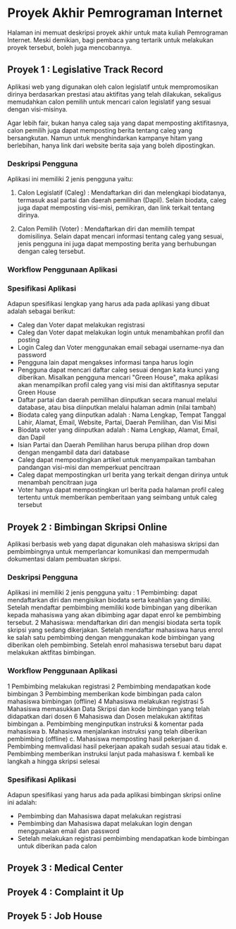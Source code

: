 # Proyek Akhir Pemrograman Internet #

Halaman ini memuat deskripsi proyek akhir untuk mata kuliah Pemrograman Internet.
Meski demikian, bagi pembaca yang tertarik untuk melakukan proyek tersebut, boleh
juga mencobannya.


## Proyek 1 : Legislative Track Record ##

Aplikasi web yang digunakan oleh calon legislatif untuk mempromosikan dirinya
berdasarkan prestasi atau aktifitas yang telah dilakukan, sekaligus memudahkan
calon pemilih untuk mencari calon legislatif yang sesuai dengan visi-misinya.

Agar lebih fair, bukan hanya caleg saja yang dapat memposting aktifitasnya, 
calon pemilih juga dapat memposting berita tentang caleg yang bersangkutan. Namun
untuk menghindarkan kampanye hitam yang berlebihan, hanya link dari website
berita saja yang boleh dipostingkan.

### Deskripsi Pengguna ###

Aplikasi ini memiliki 2 jenis pengguna yaitu:

1. Calon Legislatif (Caleg) : Mendaftarkan diri dan melengkapi biodatanya, termasuk 
	asal partai dan daerah pemilihan (Dapil). Selain biodata, caleg juga dapat
	memposting visi-misi, pemikiran, dan link terkait tentang dirinya.

2. Calon Pemilih (Voter) : Mendaftarkan diri dan memilih tempat domisilinya. Selain
	dapat mencari informasi tentang caleg yang sesuai, jenis pengguna ini juga dapat 
	memposting berita yang berhubungan dengan caleg tersebut.

### Workflow Penggunaan Aplikasi ###



### Spesifikasi Aplikasi ###

Adapun spesifikasi lengkap yang harus ada pada aplikasi yang dibuat adalah 
sebagai berikut:

- Caleg dan Voter dapat melakukan registrasi
- Caleg dan Voter dapat melakukan login untuk menambahkan profil dan posting
- Login Caleg dan Voter menggunakan email sebagai username-nya dan password
- Pengguna lain dapat mengakses informasi tanpa harus login
- Pengguna dapat mencari daftar caleg sesuai dengan kata kunci yang diberikan.
  Misalkan pengguna mencari "Green House", maka aplikasi akan menampilkan profil
  caleg yang visi misi dan aktifitasnya seputar Green House
- Daftar partai dan daerah pemilihan diinputkan secara manual melalui database, 
  atau bisa diinputkan melalui halaman admin (nilai tambah)
- Biodata caleg yang diinputkan adalah : Nama Lengkap, Tempat Tanggal Lahir, Alamat, 
  Email, Website, Partai, Daerah Pemilihan, dan Visi Misi
- Biodata voter yang diinputkan adalah : Nama Lengkap, Alamat, Email, dan Dapil
- Isian Partai dan Daerah Pemilihan harus berupa pilihan drop down dengan mengambil
  data dari database
- Caleg dapat mempostingkan artikel untuk menyampaikan tambahan pandangan visi-misi
  dan memperkuat pencitraan
- Caleg dapat mempostingkan url berita yang terkait dengan dirinya untuk menambah
  pencitraan juga
- Voter hanya dapat mempostingkan url berita pada halaman profil caleg tertentu untuk
  memberikan pemberitaan yang seimbang untuk caleg tersebut



## Proyek 2 : Bimbingan Skripsi Online ##

Aplikasi berbasis web yang dapat digunakan oleh mahasiswa skripsi dan pembimbingnya
untuk memperlancar komunikasi dan mempermudah dokumentasi dalam pembuatan skripsi.


### Deskripsi Pengguna ###

Aplikasi ini memiliki 2 jenis pengguna yaitu :
1 Pembimbing: dapat mendaftarkan diri dan mengisikan biodata serta keahlian yang dimiliki.
  Setelah mendaftar pembimbing memiliki kode bimbingan yang diberikan kepada mahasiswa yang
  akan dibimbing agar dapat enrol ke pembimbing tersebut.
2 Mahasiswa: mendaftarkan diri dan mengisi biodata serta topik skripsi yang sedang dikerjakan.
  Setelah mendaftar mahasiswa harus enrol ke salah satu pembimbing dengan menggunakan kode
  bimbingan yang diberikan oleh pembimbing. Setelah enrol mahasiswa tersebut baru dapat
  melakukan aktfitas bimbingan.

### Workflow Penggunaan Aplikasi ###

1 Pembimbing melakukan registrasi
2 Pembimbing mendapatkan kode bimbingan
3 Pembimbing memberikan kode bimbingan pada calon mahasiswa bimbingan (offline)
4 Mahasiswa melakukan registrasi
5 Mahasiswa memasukkan Data Skripsi dan kode bimbingan yang telah didapatkan dari dosen
6 Mahasiswa dan Dosen melakukan aktifitas bimbingan
  a. Pembimbing menginputkan instruksi & komentar pada mahasiswa
  b. Mahasiswa menjalankan instruksi yang telah diberikan pembimbing (offline)
  c. Mahasiswa memposting hasil pekerjaan
  d. Pembimbing memvalidasi hasil pekerjaan apakah sudah sesuai atau tidak
  e. Pembimbing memberikan instruksi lanjut pada mahasiswa
  f. kembali ke langkah a hingga skripsi selesai

### Spesifikasi Aplikasi ###

Adapun spesifikasi yang harus ada pada aplikasi bimbingan skripsi online ini adalah:

- Pembimbing dan Mahasiswa dapat melakukan registrasi
- Pembimbing dan Mahasiswa dapat melakukan login dengan menggunakan email dan password
- Setelah melakukan registrasi pembimbing mendapatkan kode bimbingan untuk diberikan
  pada calon


## Proyek 3 : Medical Center ##


## Proyek 4 : Complaint it Up ##


## Proyek 5 : Job House ##